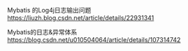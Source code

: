 Mybatis 的Log4j日志输出问题
https://liuzh.blog.csdn.net/article/details/22931341

Mybatis的日志&异常体系
https://blog.csdn.net/u010504064/article/details/107314742